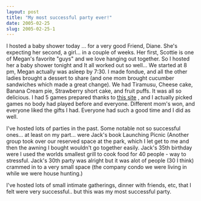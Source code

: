 ```yaml
---
layout: post
title: "My most successful party ever!"
date: 2005-02-25
slug: 2005-02-25-1
---
```


I hosted a baby shower today ... for a very good Friend, Diane.  She&apos;s expecting her second, a girl... in a couple of weeks.  Her first, Scottie is one of Megan&apos;s favorite &quot;guys&quot; and we love hanging out together.  So I hosted her a baby shower tonight and It all worked out so well... We started at 8 pm, Megan actually was asleep by 7:30.  I made fondue, and all the other ladies brought  a dessert to share (and one mom brought cucumber sandwiches which made a great change).  We had Tiramusu, Cheese cake, Banana Cream pie, Strawberry short cake, and fruit puffs.  It was all so delicious.  I had 5 games prepared thanks to  [this site](http://baby-shower-games-etc.com/baby_shower_games.htm) , and I actually picked games no body had played before and everyone.  Different mom&apos;s won, and everyone liked the gifts I had.  Everyone had such a good time and I did as well.

I&apos;ve hosted lots of parties in the past.  Some notable not so successful ones... at least on my part... were Jack&apos;s book Launching Picnic (Another group took over our reserved space at the park, which I let get to me and then the awning I bought wouldn&apos;t go together easily.  Jack&apos;s 35th birthday were I used the worlds smallest grill to cook food for 40 people - way to stressful.  Jack&apos;s 30th party was alright but it was alot of people (30 I think) crammed in to a very small space (the company condo we were living in while we were house hunting.)

I&apos;ve hosted lots of small intimate gatherings, dinner with friends, etc, that I felt were very successful.. but this was my most successful party.  


